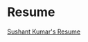 # Resume
<a href="https://drive.google.com/file/d/14Qq1p4eUGvDNjziaUtVvT7HynPCK1jtx/view?usp=sharing" target="_blank" rel="noreferrer noopener">Sushant Kumar's Resume</a>
